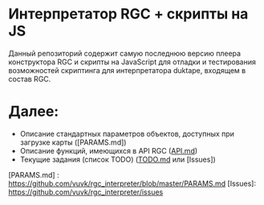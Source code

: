 # Интерпретатор RGC + скрипты на JS

Данный репозиторий содержит самую последнюю версию плеера конструктора RGC и скрипты на JavaScript для отладки и тестирования возможностей скриптинга для интерпретатора duktape, входящем в состав RGC.

# Далее:
  - Описание стандартных параметров объектов, доступных при загрузке карты ([PARAMS.md])
  - Описание функций, имеющихся в API RGC ([API.md])
  - Текущие задания (список TODO) ([TODO.md] или [Issues])
    
   [API.md]: <https://github.com/vuvk/rgc_interpreter/blob/master/API.md>
   [TODO.md]: <https://github.com/vuvk/rgc_interpreter/blob/master/TODO.md>
   [PARAMS.md] : <https://github.com/vuvk/rgc_interpreter/blob/master/PARAMS.md>
   [Issues]: <https://github.com/vuvk/rgc_interpreter/issues>